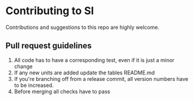 # Contributing to SI

Contributions and suggestions to this repo are highly welcome. 

## Pull request guidelines

1.  All code has to have a corresponding test, even if it is just a minor change
2.  If any new units are added update the tables README.md
3.  If you're branching off from a release commit, all version numbers have to be increased. 
4.  Before merging all checks have to pass